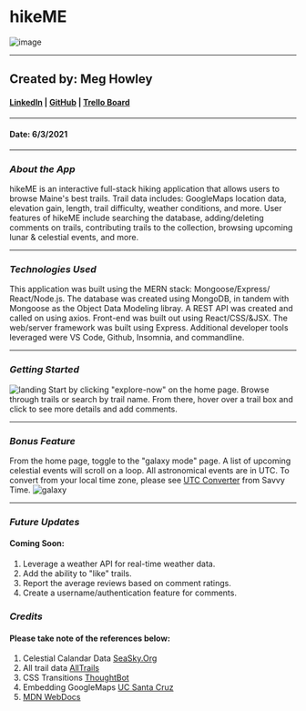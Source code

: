 # hikeME
![image](https://i.imgur.com/Reit2UQ.png)
***
## Created by: Meg Howley
#### [LinkedIn](https://www.linkedin.com/in/megan-l-howley-4b568199/) | [GitHub](https://github.com/meglhowley) | [Trello Board](https://trello.com/b/1BXSBv5d/bop-it-virtual)
***
#### Date: 6/3/2021
***

### *About the App*
hikeME is an interactive full-stack hiking application that allows users to browse Maine's best trails. Trail data includes: GoogleMaps location data, elevation gain, length, trail difficulty, weather conditions, and more. User features of hikeME include searching the database, adding/deleting comments on trails, contributing trails to the collection, browsing upcoming lunar & celestial events, and more.
***
### *Technologies Used*
This application was built using the MERN stack: Mongoose/Express/ React/Node.js. The database was created using MongoDB, in tandem with Mongoose as the Object Data Modeling libray. A REST API was created and called on using axios. Front-end was built out using React/CSS/&JSX. The web/server framework was built using Express. Additional developer tools leveraged were VS Code, Github, Insomnia, and commandline. 
***
### *Getting Started*
![landing](https://i.imgur.com/8nsSbrn.png)
Start by clicking "explore-now" on the home page. Browse through trails or search by trail name. From there, hover over a trail box and click to see more details and add comments.
  ***
### *Bonus Feature*
From the home page, toggle to the "galaxy mode" page. A list of upcoming celestial events will scroll on a loop. All astronomical events are in UTC. To convert from your local time zone, please see [UTC Converter](https://www.linkedin.com/in/megan-l-howley-4b568199/) from Savvy Time.
![galaxy](https://i.imgur.com/ou5zj5F.png)
***
 ### *Future Updates*
#### Coming Soon:
1. Leverage a weather API for real-time weather data.
2. Add the ability to "like" trails.
3. Report the average reviews based on comment ratings.
4. Create a username/authentication feature for comments.
   

### *Credits*
#### Please take note of the references below:
1. Celestial Calandar Data [SeaSky.Org](http://www.seasky.org/astronomy/astronomy-calendar-2021.html)
2. All trail data [AllTrails](https://www.alltrails.com/)
3. CSS Transitions [ThoughtBot](https://thoughtbot.com/blog/transitions-and-transforms)
4. Embedding GoogleMaps [UC Santa Cruz](https://wcmshelp.ucsc.edu/advanced/embedding-google/google-maps.html)
5. [MDN WebDocs](https://developer.mozilla.org/en-US/)
####
